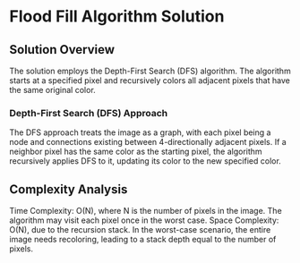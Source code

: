 # Flood Fill Algorithm Solution

## Solution Overview

The solution employs the Depth-First Search (DFS) algorithm. The algorithm starts at a specified pixel and recursively colors all adjacent pixels that have the same original color.

### Depth-First Search (DFS) Approach

The DFS approach treats the image as a graph, with each pixel being a node and connections existing between 4-directionally adjacent pixels. If a neighbor pixel has the same color as the starting pixel, the algorithm recursively applies DFS to it, updating its color to the new specified color.

## Complexity Analysis
Time Complexity: O(N), where N is the number of pixels in the image. The algorithm may visit each pixel once in the worst case.
Space Complexity: O(N), due to the recursion stack. In the worst-case scenario, the entire image needs recoloring, leading to a stack depth equal to the number of pixels.


